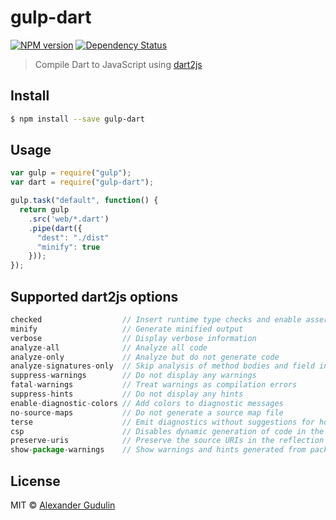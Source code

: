 # gulp-dart

[![NPM version][npm-image]][npm-url]
[![Dependency Status][depstat-image]][depstat-url]

> Compile Dart to JavaScript using [dart2js](https://www.dartlang.org/tools/dart2js/)


## Install

```sh
$ npm install --save gulp-dart
```


## Usage

```js
var gulp = require("gulp");
var dart = require("gulp-dart");

gulp.task("default", function() {
  return gulp
    .src('web/*.dart')
    .pipe(dart({
      "dest": "./dist"
      "minify": true
    }));
});
```

## Supported dart2js options
```js
checked                  // Insert runtime type checks and enable assertions (checked mode)
minify                   // Generate minified output
verbose                  // Display verbose information
analyze-all              // Analyze all code
analyze-only             // Analyze but do not generate code
analyze-signatures-only  // Skip analysis of method bodies and field initializers
suppress-warnings        // Do not display any warnings
fatal-warnings           // Treat warnings as compilation errors
suppress-hints           // Do not display any hints
enable-diagnostic-colors // Add colors to diagnostic messages
no-source-maps           // Do not generate a source map file
terse                    // Emit diagnostics without suggestions for how to get rid of the diagnosed problems
csp                      // Disables dynamic generation of code in the generated output
preserve-uris            // Preserve the source URIs in the reflection data
show-package-warnings    // Show warnings and hints generated from packages
```

## License

MIT © [Alexander Gudulin](http://gudulin.com)

[npm-url]: https://npmjs.org/package/gulp-dart
[npm-image]: https://img.shields.io/npm/v/gulp-dart.svg?style=flat-square

[depstat-url]: https://david-dm.org/agudulin/gulp-dart
[depstat-image]: https://david-dm.org/agudulin/gulp-dart.svg?style=flat-square
